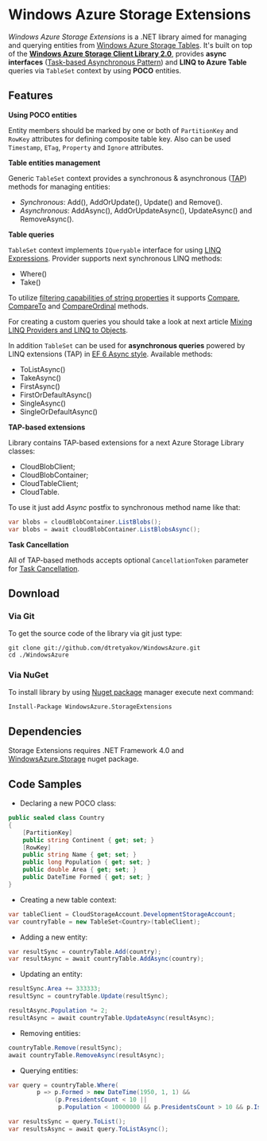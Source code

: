# Windows Azure Storage Extensions

*Windows Azure Storage Extensions* is a .NET library aimed for managing and querying entities from [Windows Azure Storage Tables](http://msdn.microsoft.com/en-us/library/windowsazure/dd179463.aspx).
It's built on top of the **[Windows Azure Storage Client Library 2.0](https://github.com/WindowsAzure/azure-sdk-for-net)**, provides **async interfaces** ([Task-based Asynchronous Pattern](http://msdn.microsoft.com/en-us/library/hh873175.aspx)) and **LINQ to Azure Table** queries via `TableSet` context by using **POCO** entities.

## Features

**Using POCO entities**

Entity members should be marked by one or both of `PartitionKey` and `RowKey` attributes for defining composite table key. Also can be used `Timestamp`, `ETag`, `Property` and `Ignore` attributes.

**Table entities management**

Generic `TableSet` context provides a synchronous & asynchronous ([TAP](http://msdn.microsoft.com/en-us/library/hh873175.aspx)) methods for managing entities:

  * *Synchronous*: Add(), AddOrUpdate(), Update() and Remove().
  * *Asynchronous*: AddAsync(), AddOrUpdateAsync(), UpdateAsync() and RemoveAsync().

**Table queries**

`TableSet` context implements `IQueryable` interface for using [LINQ Expressions](http://msdn.microsoft.com/en-us/library/vstudio/bb397926.aspx). Provider supports next synchronous LINQ methods:
* Where()
* Take()

To utilize [filtering capabilities of string properties](http://msdn.microsoft.com/en-us/library/windowsazure/dd894031.aspx) it supports [Compare](http://msdn.microsoft.com/en-us/library/84787k22.aspx), [CompareTo](http://msdn.microsoft.com/en-us/library/fkw3h78a.aspx) and [CompareOrdinal](http://msdn.microsoft.com/en-us/library/af26w0wa.aspx) methods.

For creating a custom queries you should take a look at next article [Mixing LINQ Providers and LINQ to Objects](http://msdn.microsoft.com/en-us/vstudio/ff963710.aspx). 

In addition `TableSet` can be used for **asynchronous queries** powered by LINQ extensions (TAP) in [EF 6 Async style](http://weblogs.asp.net/scottgu/archive/2012/12/11/entity-framework-6-alpha2-now-available.aspx).
Available methods:
* ToListAsync()
* TakeAsync()
* FirstAsync()
* FirstOrDefaultAsync()
* SingleAsync()
* SingleOrDefaultAsync()

**TAP-based extensions**

Library contains TAP-based extensions for a next Azure Storage Library classes:
* CloudBlobClient;
* CloudBlobContainer;
* CloudTableClient;
* CloudTable.

To use it just add _Async_ postfix to synchronous method name like that:

```csharp
var blobs = cloudBlobContainer.ListBlobs();
var blobs = await cloudBlobContainer.ListBlobsAsync();
```

**Task Cancellation**

All of TAP-based methods accepts optional `CancellationToken` parameter for [Task Cancellation](http://msdn.microsoft.com/en-us/library/dd997396.aspx).

## Download

### Via Git
To get the source code of the library via git just type:

```git
git clone git://github.com/dtretyakov/WindowsAzure.git
cd ./WindowsAzure
```

### Via NuGet
To install library by using [Nuget package](https://nuget.org/packages/WindowsAzure.StorageExtensions/) manager execute next command:

```
Install-Package WindowsAzure.StorageExtensions
```

## Dependencies
Storage Extensions requires .NET Framework 4.0 and [WindowsAzure.Storage](https://nuget.org/packages/WindowsAzure.Storage) nuget package.

## Code Samples

* Declaring a new POCO class:

```csharp
public sealed class Country
{
    [PartitionKey]
    public string Continent { get; set; }
    [RowKey]
    public string Name { get; set; }
    public long Population { get; set; }
    public double Area { get; set; }
    public DateTime Formed { get; set; }
}
```

* Creating a new table context:

```csharp
var tableClient = CloudStorageAccount.DevelopmentStorageAccount;
var countryTable = new TableSet<Country>(tableClient);
```

* Adding a new entity:

```csharp
var resultSync = countryTable.Add(country);
var resultAsync = await countryTable.AddAsync(country);
```

* Updating an entity:

```csharp
resultSync.Area += 333333;
resultSync = countryTable.Update(resultSync);

resultAsync.Population *= 2;
resultAsync = await countryTable.UpdateAsync(resultAsync);
```

* Removing entities:

```csharp
countryTable.Remove(resultSync);
await countryTable.RemoveAsync(resultAsync);
```

* Querying entities:

```csharp
var query = countryTable.Where(
        p => p.Formed > new DateTime(1950, 1, 1) &&
             (p.PresidentsCount < 10 ||
              p.Population < 10000000 && p.PresidentsCount > 10 && p.IsExists));

var resultsSync = query.ToList();
var resultsAsync = await query.ToListAsync();
```
